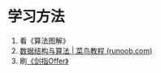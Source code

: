 # 学习方法

1. 看《算法图解》
2. [数据结构与算法 | 菜鸟教程 (runoob.com)](https://www.runoob.com/data-structures/data-structures-tutorial.html)
3. 刷[《剑指Offer》](https://github.com/Jack-Cherish/LeetCode)

